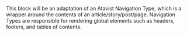 This block will be an adaptation of an Atavist Navigation Type, which is a wrapper around the contents of an article/story/post/page. Navigation Types are responsible for rendering global elements such as headers, footers, and tables of contents.

